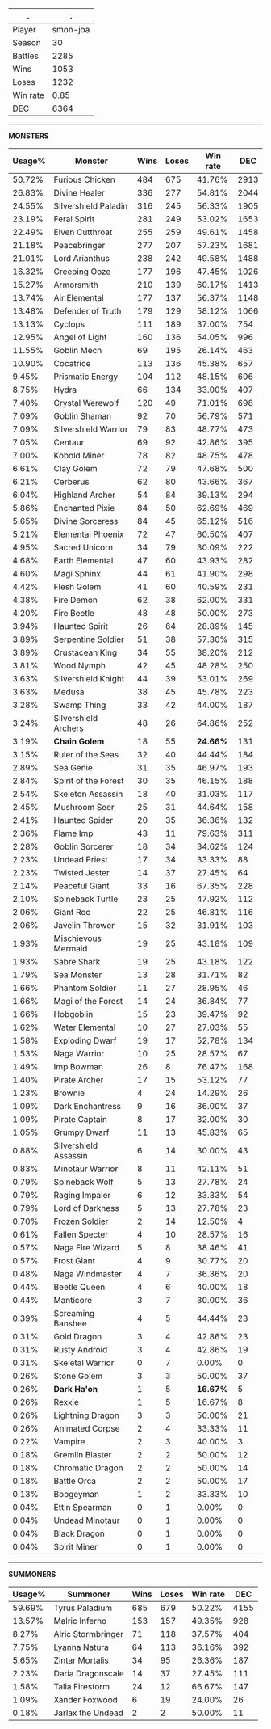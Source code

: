 .|.
|-|-
Player|smon-joa
Season|30
Battles|2285
Wins|1053
Loses|1232
Win rate|0.85
DEC|6364

---
**MONSTERS**

Usage%|Monster|Wins|Loses|Win rate|DEC|
-|-|-|-|-|-|
50.72%|Furious Chicken|484|675|41.76%|2913|
26.83%|Divine Healer|336|277|54.81%|2044|
24.55%|Silvershield Paladin|316|245|56.33%|1905|
23.19%|Feral Spirit|281|249|53.02%|1653|
22.49%|Elven Cutthroat|255|259|49.61%|1458|
21.18%|Peacebringer|277|207|57.23%|1681|
21.01%|Lord Arianthus|238|242|49.58%|1488|
16.32%|Creeping Ooze|177|196|47.45%|1026|
15.27%|Armorsmith|210|139|60.17%|1413|
13.74%|Air Elemental|177|137|56.37%|1148|
13.48%|Defender of Truth|179|129|58.12%|1066|
13.13%|Cyclops|111|189|37.00%|754|
12.95%|Angel of Light|160|136|54.05%|996|
11.55%|Goblin Mech|69|195|26.14%|463|
10.90%|Cocatrice|113|136|45.38%|657|
9.45%|Prismatic Energy|104|112|48.15%|606|
8.75%|Hydra|66|134|33.00%|407|
7.40%|Crystal Werewolf|120|49|71.01%|698|
7.09%|Goblin Shaman|92|70|56.79%|571|
7.09%|Silvershield Warrior|79|83|48.77%|473|
7.05%|Centaur|69|92|42.86%|395|
7.00%|Kobold Miner|78|82|48.75%|478|
6.61%|Clay Golem|72|79|47.68%|500|
6.21%|Cerberus|62|80|43.66%|367|
6.04%|Highland Archer|54|84|39.13%|294|
5.86%|Enchanted Pixie|84|50|62.69%|469|
5.65%|Divine Sorceress|84|45|65.12%|516|
5.21%|Elemental Phoenix|72|47|60.50%|407|
4.95%|Sacred Unicorn|34|79|30.09%|222|
4.68%|Earth Elemental|47|60|43.93%|282|
4.60%|Magi Sphinx|44|61|41.90%|298|
4.42%|Flesh Golem|41|60|40.59%|231|
4.38%|Fire Demon|62|38|62.00%|331|
4.20%|Fire Beetle|48|48|50.00%|273|
3.94%|Haunted Spirit|26|64|28.89%|145|
3.89%|Serpentine Soldier|51|38|57.30%|315|
3.89%|Crustacean King|34|55|38.20%|212|
3.81%|Wood Nymph|42|45|48.28%|250|
3.63%|Silvershield Knight|44|39|53.01%|269|
3.63%|Medusa|38|45|45.78%|223|
3.28%|Swamp Thing|33|42|44.00%|187|
3.24%|Silvershield Archers|48|26|64.86%|252|
3.19%|**Chain Golem**|18|55|**24.66%**|131|
3.15%|Ruler of the Seas|32|40|44.44%|184|
2.89%|Sea Genie|31|35|46.97%|193|
2.84%|Spirit of the Forest|30|35|46.15%|188|
2.54%|Skeleton Assassin|18|40|31.03%|117|
2.45%|Mushroom Seer|25|31|44.64%|158|
2.41%|Haunted Spider|20|35|36.36%|132|
2.36%|Flame Imp|43|11|79.63%|311|
2.28%|Goblin Sorcerer|18|34|34.62%|124|
2.23%|Undead Priest|17|34|33.33%|88|
2.23%|Twisted Jester|14|37|27.45%|64|
2.14%|Peaceful Giant|33|16|67.35%|228|
2.10%|Spineback Turtle|23|25|47.92%|112|
2.06%|Giant Roc|22|25|46.81%|116|
2.06%|Javelin Thrower|15|32|31.91%|103|
1.93%|Mischievous Mermaid|19|25|43.18%|109|
1.93%|Sabre Shark|19|25|43.18%|122|
1.79%|Sea Monster|13|28|31.71%|82|
1.66%|Phantom Soldier|11|27|28.95%|46|
1.66%|Magi of the Forest|14|24|36.84%|77|
1.66%|Hobgoblin|15|23|39.47%|92|
1.62%|Water Elemental|10|27|27.03%|55|
1.58%|Exploding Dwarf|19|17|52.78%|134|
1.53%|Naga Warrior|10|25|28.57%|67|
1.49%|Imp Bowman|26|8|76.47%|168|
1.40%|Pirate Archer|17|15|53.12%|77|
1.23%|Brownie|4|24|14.29%|26|
1.09%|Dark Enchantress|9|16|36.00%|37|
1.09%|Pirate Captain|8|17|32.00%|30|
1.05%|Grumpy Dwarf|11|13|45.83%|65|
0.88%|Silvershield Assassin|6|14|30.00%|43|
0.83%|Minotaur Warrior|8|11|42.11%|51|
0.79%|Spineback Wolf|5|13|27.78%|24|
0.79%|Raging Impaler|6|12|33.33%|54|
0.79%|Lord of Darkness|5|13|27.78%|23|
0.70%|Frozen Soldier|2|14|12.50%|4|
0.61%|Fallen Specter|4|10|28.57%|16|
0.57%|Naga Fire Wizard|5|8|38.46%|41|
0.57%|Frost Giant|4|9|30.77%|20|
0.48%|Naga Windmaster|4|7|36.36%|20|
0.44%|Beetle Queen|4|6|40.00%|18|
0.44%|Manticore|3|7|30.00%|36|
0.39%|Screaming Banshee|4|5|44.44%|23|
0.31%|Gold Dragon|3|4|42.86%|23|
0.31%|Rusty Android|3|4|42.86%|19|
0.31%|Skeletal Warrior|0|7|0.00%|0|
0.26%|Stone Golem|3|3|50.00%|37|
0.26%|**Dark Ha'on**|1|5|**16.67%**|5|
0.26%|Rexxie|1|5|16.67%|8|
0.26%|Lightning Dragon|3|3|50.00%|21|
0.26%|Animated Corpse|2|4|33.33%|11|
0.22%|Vampire|2|3|40.00%|3|
0.18%|Gremlin Blaster|2|2|50.00%|12|
0.18%|Chromatic Dragon|2|2|50.00%|14|
0.18%|Battle Orca|2|2|50.00%|17|
0.13%|Boogeyman|1|2|33.33%|10|
0.04%|Ettin Spearman|0|1|0.00%|0|
0.04%|Undead Minotaur|0|1|0.00%|0|
0.04%|Black Dragon|0|1|0.00%|0|
0.04%|Spirit Miner|0|1|0.00%|0|

---
**SUMMONERS**

Usage%|Summoner|Wins|Loses|Win rate|DEC|
-|-|-|-|-|-|
59.69%|Tyrus Paladium|685|679|50.22%|4155|
13.57%|Malric Inferno|153|157|49.35%|928|
8.27%|Alric Stormbringer|71|118|37.57%|404|
7.75%|Lyanna Natura|64|113|36.16%|392|
5.65%|Zintar Mortalis|34|95|26.36%|187|
2.23%|Daria Dragonscale|14|37|27.45%|111|
1.58%|Talia Firestorm|24|12|66.67%|147|
1.09%|Xander Foxwood|6|19|24.00%|26|
0.18%|Jarlax the Undead|2|2|50.00%|11|
